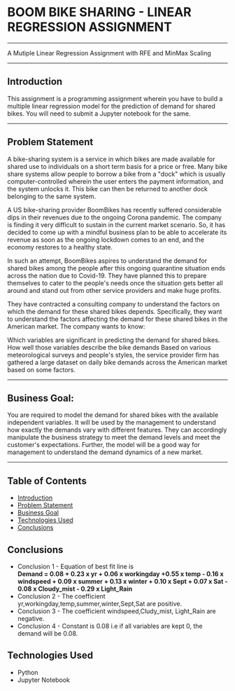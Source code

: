 # BOOM BIKE SHARING  - LINEAR REGRESSION ASSIGNMENT
*********************************************************
A Mutiple Linear Regression Assignment with RFE and MinMax Scaling
**********************************************************
## Introduction
This assignment is a programming assignment wherein you have to build a multiple linear regression model for the prediction of demand for shared bikes. You will need to submit a Jupyter notebook for the same.
***********************************************************
## Problem Statement
A bike-sharing system is a service in which bikes are made available for shared use to individuals on a short term basis for a price or free. Many bike share systems allow people to borrow a bike from a "dock" which is usually computer-controlled wherein the user enters the payment information, and the system unlocks it. This bike can then be returned to another dock belonging to the same system.

A US bike-sharing provider BoomBikes has recently suffered considerable dips in their revenues due to the ongoing Corona pandemic. The company is finding it very difficult to sustain in the current market scenario. So, it has decided to come up with a mindful business plan to be able to accelerate its revenue as soon as the ongoing lockdown comes to an end, and the economy restores to a healthy state.

In such an attempt, BoomBikes aspires to understand the demand for shared bikes among the people after this ongoing quarantine situation ends across the nation due to Covid-19. They have planned this to prepare themselves to cater to the people's needs once the situation gets better all around and stand out from other service providers and make huge profits.

They have contracted a consulting company to understand the factors on which the demand for these shared bikes depends. Specifically, they want to understand the factors affecting the demand for these shared bikes in the American market. The company wants to know:

Which variables are significant in predicting the demand for shared bikes.
How well those variables describe the bike demands
Based on various meteorological surveys and people's styles, the service provider firm has gathered a large dataset on daily bike demands across the American market based on some factors.
**********************************************************
## Business Goal:
You are required to model the demand for shared bikes with the available independent variables. It will be used by the management to understand how exactly the demands vary with different features. They can accordingly manipulate the business strategy to meet the demand levels and meet the customer's expectations. Further, the model will be a good way for management to understand the demand dynamics of a new market.
***********************************************************
## Table of Contents
* [Introduction](#general-information)
* [Problem Statement](#problem-statement)
* [Business Goal](#business-goal)
* [Technologies Used](#technologies-used)
* [Conclusions](#conclusions)


<!-- You can include any other section that is pertinent to your problem -->
<!-- You don't have to answer all the questions - just the ones relevant to your project. -->

## Conclusions
- Conclusion 1  - Equation of best fit line is <br>
**Demand  =  0.08 + 0.23 x yr + 0.06 x workingday +0.55 x temp - 0.16 x windspeed + 0.09 x summer + 0.13 x winter + 0.10 x Sept + 0.07 x Sat - 0.08 x Cloudy_mist - 0.29 x Light_Rain**
- Conclusion 2 - The coefficient yr,workingday,temp,summer,winter,Sept,Sat are positive.
- Conclusion 3 - The coefficient windspeed,Cludy_mist, Light_Rain are negative.
- Conclusion 4 - Constant is 0.08 i.e if all variables are kept 0, the demand will be 0.08.

<!-- You don't have to answer all the questions - just the ones relevant to your project. -->


## Technologies Used
- Python 
- Jupyter Notebook

<!-- As the libraries versions keep on changing, it is recommended to mention the version of library used in this project -->




<!-- Optional -->
<!-- ## License -->
<!-- This project is open source and available under the [... License](). -->

<!-- You don't have to include all sections - just the one's relevant to your project -->